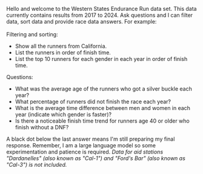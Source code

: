 Hello and welcome to the Western States Endurance Run data set.  This data currently contains results from 2017 to 2024. Ask questions and I can filter data, sort data and provide race data answers. For example:
<br>
<br>
Filtering and sorting:
* Show all the runners from California.<br>
* List the runners in order of finish time.
* List the top 10 runners for each gender in each year in order of finish time.

Questions:
* What was the average age of the runners who got a silver buckle each year?<br>
* What percentage of runners did not finish the race each year?<br>
* What is the average time difference between men and women in each year (indicate which gender is faster)?
* Is there a noticeable finish time trend for runners age 40 or older who finish without a DNF?

A black dot below the last answer means I'm still preparing my final response. Remember, I am a large language model so some experimentation and patience is required. 
*Data for aid stations "Dardanelles" (also known as "Cal-1") and "Ford's Bar" (also known as "Cal-3") is not included.*


